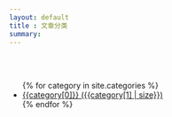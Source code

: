 ```yaml
---
layout: default
title : 文章分类
summary: 
---
```


<br/>
<br/>
<div id="category" class="container">
	<ul>
	{% for category in site.categories %}
	<li><a href="/category.html#{{category[0]}}">{{category[0]}} ({{category[1] | size}})</a></li>
	{% endfor %}
	</ul>
</div>

